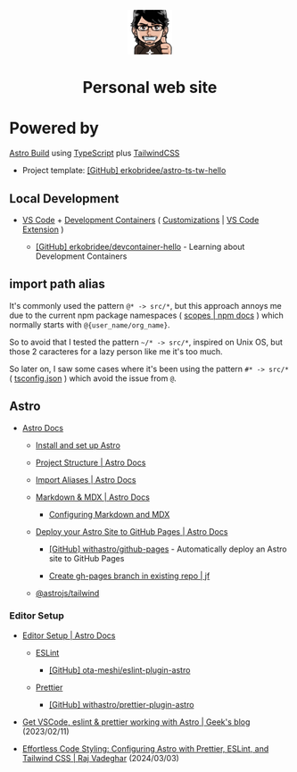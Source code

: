 <p align="center">
  <img alt="Me" src="src/assets/images/erko_avatar_512.png" width="80" />
</p>
<h1 align="center">
  Personal web site
</h1>

# Powered by

[Astro Build](https://astro.build/) using [TypeScript](https://www.typescriptlang.org/) plus [TailwindCSS](https://tailwindcss.com/)

- Project template: [[GitHub] erkobridee/astro-ts-tw-hello](https://github.com/erkobridee/astro-ts-tw-hello)

## Local Development

- [VS Code](https://code.visualstudio.com/) + [Development Containers](https://containers.dev/) ( [Customizations](https://containers.dev/supporting#visual-studio-code) | [VS Code Extension](https://marketplace.visualstudio.com/items?itemName=ms-vscode-remote.remote-containers) )

  - [[GitHub] erkobridee/devcontainer-hello](https://github.com/erkobridee/devcontainer-hello) - Learning about Development Containers

## import path alias

It's commonly used the pattern `@* -> src/*`, but this approach annoys me due to the current npm package namespaces ( [scopes | npm docs](https://docs.npmjs.com/about-scopes) ) which normally starts with `@{user_name/org_name}`.

So to avoid that I tested the pattern `~/* -> src/*`, inspired on Unix OS, but those 2 caracteres for a lazy person like me it's too much.

So later on, I saw some cases where it's been using the pattern `#* -> src/*` ( [tsconfig.json](/tsconfig.json) ) which avoid the issue from `@`.

## Astro

- [Astro Docs](https://docs.astro.build/en/getting-started/)

  - [Install and set up Astro](https://docs.astro.build/en/install-and-setup/)

  - [Project Structure | Astro Docs](https://docs.astro.build/en/basics/project-structure/)

  - [Import Aliases | Astro Docs](https://docs.astro.build/en/guides/aliases/)

  - [Markdown & MDX | Astro Docs](https://docs.astro.build/en/guides/markdown-content/)

    - [Configuring Markdown and MDX](https://docs.astro.build/en/guides/markdown-content/#configuring-markdown-and-mdx)

  - [Deploy your Astro Site to GitHub Pages | Astro Docs](https://docs.astro.build/en/guides/deploy/github/)

    - [[GitHub] withastro/github-pages](https://github.com/withastro/github-pages) - Automatically deploy an Astro site to GitHub Pages

    - [Create gh-pages branch in existing repo | jf](https://jiafulow.github.io/blog/2020/07/09/create-gh-pages-branch-in-existing-repo/)

  - [@astrojs/tailwind](https://docs.astro.build/en/guides/integrations-guide/tailwind/)

### Editor Setup

- [Editor Setup | Astro Docs](https://docs.astro.build/en/editor-setup/)

  - [ESLint](https://docs.astro.build/en/editor-setup/#eslint)

    - [[GitHub] ota-meshi/eslint-plugin-astro](https://github.com/ota-meshi/eslint-plugin-astro)

  - [Prettier](https://docs.astro.build/en/editor-setup/#prettier)

    - [[GitHub] withastro/prettier-plugin-astro](https://github.com/withastro/prettier-plugin-astro)

- [Get VSCode, eslint & prettier working with Astro | Geek's blog](https://patheticgeek.dev/blog/astro-prettier-eslint-vscode) (2023/02/11)

- [Effortless Code Styling: Configuring Astro with Prettier, ESLint, and Tailwind CSS | Raj Vadeghar](https://r44j.dev/blog/beginner-s-guide-to-setting-up-astro-astro-prettier-eslint-tailwind-css/) (2024/03/03)
